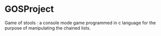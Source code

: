 # GOSProject
Game of stools : a console mode game programmed in c language for the purpose of manipulating the chained lists.
